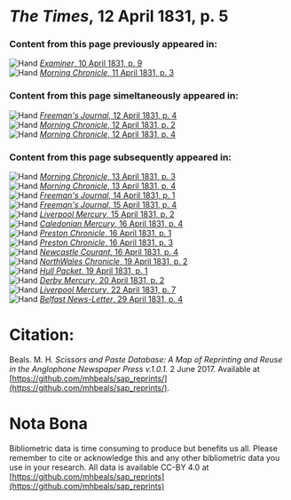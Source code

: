 # *The Times*, 12 April 1831, p. 5  
  
### Content from this page previously appeared in:  
![Hand](http://scissorsandpaste.net/wp-content/uploads/2017/06/smallhandpointer.png) [*Examiner*, 10 April 1831, p. 9](https://mhbeals.github.io/sap_html/Examiner/Examiner-10-April-1831-p-9)  
![Hand](http://scissorsandpaste.net/wp-content/uploads/2017/06/smallhandpointer.png) [*Morning Chronicle*, 11 April 1831, p. 3](https://mhbeals.github.io/sap_html/Morning-Chronicle/Morning-Chronicle-11-April-1831-p-3)  
  
### Content from this page simeltaneously appeared in:  
![Hand](http://scissorsandpaste.net/wp-content/uploads/2017/06/smallhandpointer.png) [*Freeman's Journal*, 12 April 1831, p. 4](https://mhbeals.github.io/sap_html/Freeman's-Journal/Freeman's-Journal-12-April-1831-p-4)  
![Hand](http://scissorsandpaste.net/wp-content/uploads/2017/06/smallhandpointer.png) [*Morning Chronicle*, 12 April 1831, p. 2](https://mhbeals.github.io/sap_html/Morning-Chronicle/Morning-Chronicle-12-April-1831-p-2)  
![Hand](http://scissorsandpaste.net/wp-content/uploads/2017/06/smallhandpointer.png) [*Morning Chronicle*, 12 April 1831, p. 4](https://mhbeals.github.io/sap_html/Morning-Chronicle/Morning-Chronicle-12-April-1831-p-4)  
  
### Content from this page subsequently appeared in:  
![Hand](http://scissorsandpaste.net/wp-content/uploads/2017/06/smallhandpointer.png) [*Morning Chronicle*, 13 April 1831, p. 3](https://mhbeals.github.io/sap_html/Morning-Chronicle/Morning-Chronicle-13-April-1831-p-3)  
![Hand](http://scissorsandpaste.net/wp-content/uploads/2017/06/smallhandpointer.png) [*Morning Chronicle*, 13 April 1831, p. 4](https://mhbeals.github.io/sap_html/Morning-Chronicle/Morning-Chronicle-13-April-1831-p-4)  
![Hand](http://scissorsandpaste.net/wp-content/uploads/2017/06/smallhandpointer.png) [*Freeman's Journal*, 14 April 1831, p. 1](https://mhbeals.github.io/sap_html/Freeman's-Journal/Freeman's-Journal-14-April-1831-p-1)  
![Hand](http://scissorsandpaste.net/wp-content/uploads/2017/06/smallhandpointer.png) [*Freeman's Journal*, 15 April 1831, p. 4](https://mhbeals.github.io/sap_html/Freeman's-Journal/Freeman's-Journal-15-April-1831-p-4)  
![Hand](http://scissorsandpaste.net/wp-content/uploads/2017/06/smallhandpointer.png) [*Liverpool Mercury*, 15 April 1831, p. 2](https://mhbeals.github.io/sap_html/Liverpool-Mercury/Liverpool-Mercury-15-April-1831-p-2)  
![Hand](http://scissorsandpaste.net/wp-content/uploads/2017/06/smallhandpointer.png) [*Caledonian Mercury*, 16 April 1831, p. 4](https://mhbeals.github.io/sap_html/Caledonian-Mercury/Caledonian-Mercury-16-April-1831-p-4)  
![Hand](http://scissorsandpaste.net/wp-content/uploads/2017/06/smallhandpointer.png) [*Preston Chronicle*, 16 April 1831, p. 1](https://mhbeals.github.io/sap_html/Preston-Chronicle/Preston-Chronicle-16-April-1831-p-1)  
![Hand](http://scissorsandpaste.net/wp-content/uploads/2017/06/smallhandpointer.png) [*Preston Chronicle*, 16 April 1831, p. 3](https://mhbeals.github.io/sap_html/Preston-Chronicle/Preston-Chronicle-16-April-1831-p-3)  
![Hand](http://scissorsandpaste.net/wp-content/uploads/2017/06/smallhandpointer.png) [*Newcastle Courant*, 16 April 1831, p. 4](https://mhbeals.github.io/sap_html/Newcastle-Courant/Newcastle-Courant-16-April-1831-p-4)  
![Hand](http://scissorsandpaste.net/wp-content/uploads/2017/06/smallhandpointer.png) [*NorthWales Chronicle*, 19 April 1831, p. 2](https://mhbeals.github.io/sap_html/NorthWales-Chronicle/NorthWales-Chronicle-19-April-1831-p-2)  
![Hand](http://scissorsandpaste.net/wp-content/uploads/2017/06/smallhandpointer.png) [*Hull Packet*, 19 April 1831, p. 1](https://mhbeals.github.io/sap_html/Hull-Packet/Hull-Packet-19-April-1831-p-1)  
![Hand](http://scissorsandpaste.net/wp-content/uploads/2017/06/smallhandpointer.png) [*Derby Mercury*, 20 April 1831, p. 2](https://mhbeals.github.io/sap_html/Derby-Mercury/Derby-Mercury-20-April-1831-p-2)  
![Hand](http://scissorsandpaste.net/wp-content/uploads/2017/06/smallhandpointer.png) [*Liverpool Mercury*, 22 April 1831, p. 7](https://mhbeals.github.io/sap_html/Liverpool-Mercury/Liverpool-Mercury-22-April-1831-p-7)  
![Hand](http://scissorsandpaste.net/wp-content/uploads/2017/06/smallhandpointer.png) [*Belfast News-Letter*, 29 April 1831, p. 4](https://mhbeals.github.io/sap_html/Belfast-News-Letter/Belfast-News-Letter-29-April-1831-p-4)  


# Citation: 

Beals. M. H. *Scissors and Paste Database: A Map of Reprinting and Reuse in the Anglophone Newspaper Press v.1.0.1.* 2 June 2017. Available at [https://github.com/mhbeals/sap_reprints/](https://github.com/mhbeals/sap_reprints/). 

# Nota Bona

Bibliometric data is time consuming to produce but benefits us all. Please remember to cite or acknowledge this and any other bibliometric data you use in your research. All data is available CC-BY 4.0 at [https://github.com/mhbeals/sap_reprints](https://github.com/mhbeals/sap_reprints)
